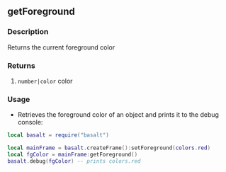 ## getForeground

### Description

Returns the current foreground color

### Returns

1. `number|color` color

### Usage

* Retrieves the foreground color of an object and prints it to the debug console:

```lua
local basalt = require("basalt")

local mainFrame = basalt.createFrame():setForeground(colors.red)
local fgColor = mainFrame:getForeground()
basalt.debug(fgColor) -- prints colors.red
```
